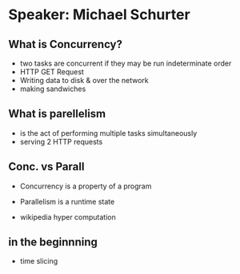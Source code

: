 # Speaker: Michael Schurter

## What is Concurrency?

* two tasks are concurrent if they may be run indeterminate order
* HTTP GET Request
* Writing data to disk  & over the network
* making sandwiches

## What is parellelism

* is the act of performing multiple tasks simultaneously
* serving 2 HTTP requests

## Conc. vs Parall

* Concurrency is a property of a program
* Parallelism is a runtime state

* wikipedia hyper computation

## in the beginnning

* time slicing
